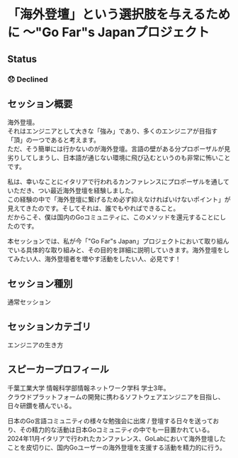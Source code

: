 # 「海外登壇」という選択肢を与えるために 〜"Go Far"s Japanプロジェクト

## Status

### 😞 Declined

## セッション概要

海外登壇。  
それはエンジニアとして大きな「強み」であり、多くのエンジニアが目指す「頂」の一つであると考えます。  
ただ、そう簡単には行かないのが海外登壇。言語の壁がある分プロポーザルが見劣りしてしまうし、日本語が通じない環境に飛び込むというのも非常に怖いことです。

私は、幸いなことにイタリアで行われるカンファレンスにプロポーザルを通していただき、つい最近海外登壇を経験しました。  
この経験の中で「海外登壇に繋げるため必ず抑えなければいけないポイント」が見えてきたのです。そしてそれは、誰でもやればできること。  
だからこそ、僕は国内のGoコミュニティに、このメソッドを還元することにしたのです。

本セッションでは、私が今「"Go Far"s Japan」プロジェクトにおいて取り組んでいる具体的な取り組みと、その目的を詳細に説明していきます。海外登壇をしてみたい人、海外登壇者を増やす活動をしたい人、必見です！

## セッション種別

通常セッション

## セッションカテゴリ

エンジニアの生き方

## スピーカープロフィール

千葉工業大学 情報科学部情報ネットワーク学科 学士3年。  
クラウドプラットフォームの開発に携わるソフトウェアエンジニアを目指し、日々研鑽を積んでいる。

日本のGo言語コミュニティの様々な勉強会に出席 / 登壇する日々を送っており、その精力的な活動は日本Goコミュニティの中でも一目置かれている。  
2024年11月イタリアで行われたカンファレンス、GoLabにおいて海外登壇したことを皮切りに、国内Goユーザーの海外登壇を支援する活動を精力的に行う。
